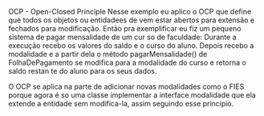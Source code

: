 OCP - Open-Closed Principle
Nesse exemplo eu aplico o OCP que define que todos os objetos ou entidadees de
vem estar abertos para extensão e fechados para modificação.
Então pra exemplificar eu fiz um pequeno sistema de pagar mensalidade de um cur
so de faculdade:
Durante a execução recebo os valores do saldo e o curso do aluno.
Depois recebo a modalidade e a partir dela o método pagarMensalidade() de 
FolhaDePagamento se modifica para a modalidade do curso e retorna o saldo restan
te do aluno para os seus dados.

O OCP se aplica na parte de adicionar novas modalidades como o FIES porque agora
 é so uma classe implementar a interface modalidade que ela extende a entidade 
sem modifica-la, assim seguindo esse principio. 
